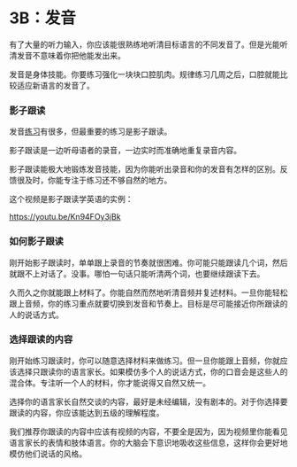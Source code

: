 # 3B：发音

有了大量的听力输入，你应该能很熟练地听清目标语言的不同发音了。但是光能听清发音不意味着你把他能发出来。

发音是身体技能。你要练习强化一块块口腔肌肉。规律练习几周之后，口腔就能比较适应新语言的发音了。

### 影子跟读

发音[练习](https://refold.la/roadmap/stage-3/b/pronunciation-training)有很多，但最重要的练习是影子跟读。

影子跟读是一边听母语者的录音，一边实时而准确地重复录音内容。

影子跟读能极大地锻炼发音技能，因为你能听出录音和你的发音有怎样的区别。反馈很及时，你能专注于练习还不够自然的地方。

这个视频是影子跟读学英语的实例：

https://youtu.be/Kn94FOy3jBk

### 如何影子跟读

刚开始影子跟读时，单单跟上录音的节奏就很困难。你可能只能跟读几个词，然后就跟不上对话了。没事。哪怕一句话只能听清两个词，也要继续跟读下去。

久而久之你就能跟上材料了。你能自然而然地听清音频并复述材料。一旦你能轻松跟上音频，你的练习重点就要切换到发音和节奏上。目标是尽可能接近你所跟读的人的说话方式。

### 选择跟读的内容

刚开始练习跟读时，你可以随意选择材料来做练习。但一旦你能跟上音频，你就应该选择只跟读你的语言家长。如果模仿多个人的说话方式，你的口音会是这些人的混合体。专注听一个人的材料，你才能说得又自然又统一。

选择你的语言家长自然交谈的内容，最好是未经编辑，没有剧本的。对于你选择要跟读的内容，你应该能达到五级的理解程度。

我们推荐你跟读的内容中应该有视频的内容，不要全是因为，因为视频里你能看见语言家长的表情和肢体语言。你的大脑会下意识地吸收这些信息，这样你会更好地模仿他们说话的风格。